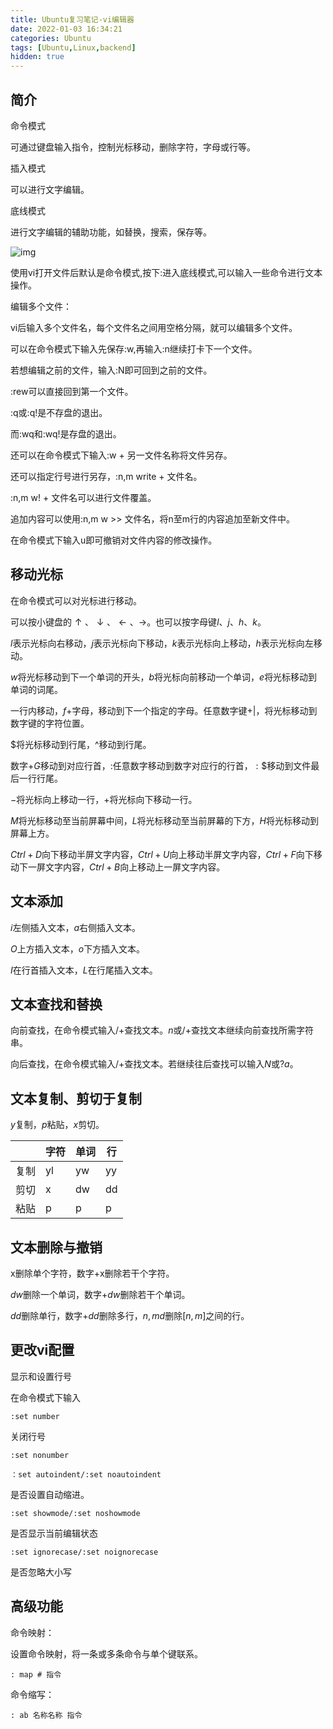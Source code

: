 ```yaml
---
title: Ubuntu复习笔记-vi编辑器
date: 2022-01-03 16:34:21
categories: Ubuntu
tags: [Ubuntu,Linux,backend]
hidden: true
---
```


## 简介

命令模式

可通过键盘输入指令，控制光标移动，删除字符，字母或行等。

插入模式

可以进行文字编辑。

底线模式

进行文字编辑的辅助功能，如替换，搜索，保存等。

![img](https://gitee.com/cao_ziqiang/img/raw/master/20220103164356.jpeg)

使用vi打开文件后默认是命令模式,按下:进入底线模式,可以输入一些命令进行文本操作。

编辑多个文件：

vi后输入多个文件名，每个文件名之间用空格分隔，就可以编辑多个文件。

可以在命令模式下输入先保存:w,再输入:n继续打卡下一个文件。

若想编辑之前的文件，输入:N即可回到之前的文件。

:rew可以直接回到第一个文件。

:q或:q!是不存盘的退出。

而:wq和:wq!是存盘的退出。

还可以在命令模式下输入:w + 另一文件名称将文件另存。

还可以指定行号进行另存，:n,m write + 文件名。

:n,m w! + 文件名可以进行文件覆盖。

追加内容可以使用:n,m w >> 文件名，将n至m行的内容追加至新文件中。

在命令模式下输入u即可撤销对文件内容的修改操作。

## 移动光标

在命令模式可以对光标进行移动。

可以按小键盘的$↑、↓、←、→$。也可以按字母键$l、j、h、k$。

$l$表示光标向右移动，$j$表示光标向下移动，$k$表示光标向上移动，$h$表示光标向左移动。

$w$将光标移动到下一个单词的开头，$b$将光标向前移动一个单词，$e$将光标移动到单词的词尾。

一行内移动，$f+$字母，移动到下一个指定的字母。任意数字键+$|$，将光标移动到数字键的字符位置。

$\$$将光标移动到行尾，$\text{^}$移动到行尾。

数字+$G$移动到对应行首，:任意数字移动到数字对应行的行首，$:\$$移动到文件最后一行行尾。

$-$将光标向上移动一行，$+$将光标向下移动一行。

$M$将光标移动至当前屏幕中间，$L$将光标移动至当前屏幕的下方，$H$将光标移动到屏幕上方。

$Ctrl+D$向下移动半屏文字内容，$Ctrl+U$向上移动半屏文字内容，$Ctrl+F$向下移动下一屏文字内容，$Ctrl+B$向上移动上一屏文字内容。

## 文本添加

$i$左侧插入文本，$a$右侧插入文本。

$O$上方插入文本，$o$下方插入文本。

$I$在行首插入文本，$L$在行尾插入文本。

## 文本查找和替换

向前查找，在命令模式输入$/$+查找文本。$n$或$/$+查找文本继续向前查找所需字符串。

向后查找，在命令模式输入$/$+查找文本。若继续往后查找可以输入$N$或$?a$。

## 文本复制、剪切于复制

$y$复制，$p$粘贴，$x$剪切。

|      | 字符 | 单词 | 行   |
| ---- | ---- | ---- | ---- |
| 复制 | yl   | yw   | yy   |
| 剪切 | x    | dw   | dd   |
| 粘贴 | p    | p    | p    |

## 文本删除与撤销

x删除单个字符，数字+x删除若干个字符。

$dw$删除一个单词，数字+$dw$删除若干个单词。

$dd$删除单行，数字+$dd$删除多行，$n,md$删除$[n,m]$之间的行。

## 更改vi配置

显示和设置行号

在命令模式下输入

```vim
:set number
```

关闭行号

```vim
:set nonumber
```

```vim
：set autoindent/:set noautoindent
```

是否设置自动缩进。

```vim
:set showmode/:set noshowmode
```

是否显示当前编辑状态

```vim
:set ignorecase/:set noignorecase
```

是否忽略大小写

## 高级功能

命令映射：

设置命令映射，将一条或多条命令与单个键联系。

```vim
: map # 指令
```

命令缩写：

```vim
: ab 名称名称 指令
```

